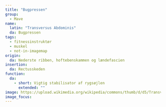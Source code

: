 ```yaml
---
title: "Bugpressen"
group:
  - Mave
name:
  latin: "Transversus Abdominis"
  da: Bugpressen
tags:
  - fitnessinstruktør
  - muskel
  - not-in-imagemap
origin: 
  da: Nederste ribben, hoftebenskammen og lændefascien
insertion: 
  da: Rectusskeden
function:
  da:
    - short: Vigtig stabilisator af rygsøjlen
      extended: ""
image: https://upload.wikimedia.org/wikipedia/commons/thumb/d/d5/Transversus_abdominis.png/375px-Transversus_abdominis.png
image_focus: 
---
```

